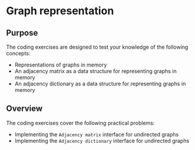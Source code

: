 # Graph representation

## Purpose

The coding exercises are designed to test your knowledge of the following concepts:

* Representations of graphs in memory
* An adjacency matrix as a data structure for representing graphs in memory
* An adjacency dictionary as a data structure for representing graphs in memory

## Overview

The coding exercises cover the following practical problems:
* Implementing the `Adjacency matrix` interface for undirected graphs
* Implementing the `Adjacency dictionary` interface for undirected graphs
